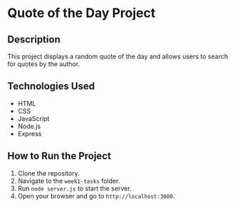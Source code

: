 # Quote of the Day Project

## Description
This project displays a random quote of the day and allows users to search for quotes by the author.

## Technologies Used
- HTML
- CSS
- JavaScript
- Node.js
- Express

## How to Run the Project
1. Clone the repository.
2. Navigate to the `week1-tasks` folder.
3. Run `node server.js` to start the server.
4. Open your browser and go to `http://localhost:3000`.
